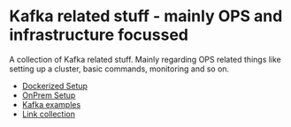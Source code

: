 # Kafka related stuff - mainly OPS and infrastructure focussed

A collection of Kafka related stuff.
Mainly regarding OPS related things like setting up a cluster, basic commands, monitoring and so on.

  * [ Dockerized Setup](readme_docker.md)
  * [ OnPrem Setup](readme_onprem.md)
  * [ Kafka examples](kafka_examples.md)
  * [ Link collection](link_collection.md)


